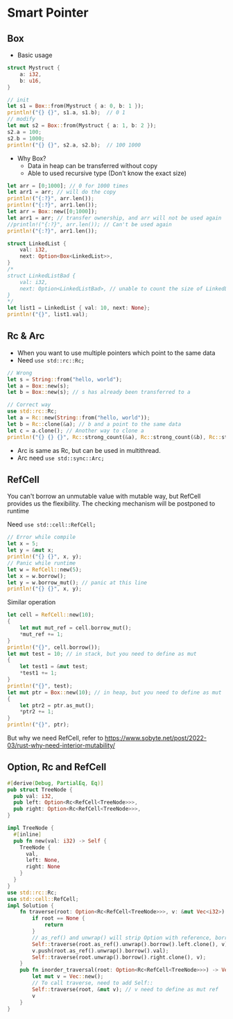 # Smart Pointer

## Box

* Basic usage

```rust
struct Mystruct {
    a: i32,
    b: u16,
}

// init
let s1 = Box::from(Mystruct { a: 0, b: 1 });
println!("{} {}", s1.a, s1.b);  // 0 1
// modify
let mut s2 = Box::from(Mystruct { a: 1, b: 2 });
s2.a = 100;
s2.b = 1000;
println!("{} {}", s2.a, s2.b);  // 100 1000
```

* Why Box?
  * Data in heap can be transferred without copy
  * Able to used recursive type (Don't know the exact size)

```rust
let arr = [0;1000]; // 0 for 1000 times
let arr1 = arr; // will do the copy
println!("{:?}", arr.len());
println!("{:?}", arr1.len());
let arr = Box::new([0;1000]);
let arr1 = arr; // transfer ownership, and arr will not be used again
//println!("{:?}", arr.len()); // Can't be used again
println!("{:?}", arr1.len());
```

```rust
struct LinkedList {
    val: i32,
    next: Option<Box<LinkedList>>,
}
/*
struct LinkedListBad {
    val: i32,
    next: Option<LinkedListBad>, // unable to count the size of LinkedListBad
}
*/
let list1 = LinkedList { val: 10, next: None};
println!("{}", list1.val);
```

## Rc & Arc

* When you want to use multiple pointers which point to the same data
* Need `use std::rc::Rc;`

```rust
// Wrong
let s = String::from("hello, world");
let a = Box::new(s);
let b = Box::new(s); // s has already been transferred to a
```

```rust
// Correct way
use std::rc::Rc;
let a = Rc::new(String::from("hello, world"));
let b = Rc::clone(&a); // b and a point to the same data
let c = a.clone(); // Another way to clone a 
println!("{} {} {}", Rc::strong_count(&a), Rc::strong_count(&b), Rc::strong_count(&c)); // should be 3 3 3
```

* Arc is same as Rc, but can be used in multithread.
* Arc need `use std::sync::Arc;`

## RefCell

You can't borrow an unmutable value with mutable way, but RefCell provides us the flexibility.
The checking mechanism will be postponed to runtime

Need `use std::cell::RefCell;`

```rust
// Error while compile
let x = 5;
let y = &mut x;
println!("{} {}", x, y);
// Panic while runtime
let w = RefCell::new(5);
let x = w.borrow();
let y = w.borrow_mut(); // panic at this line
println!("{} {}", x, y);
```

Similar operation

```rust
let cell = RefCell::new(10);
{
    let mut mut_ref = cell.borrow_mut();
    *mut_ref += 1;
}
println!("{}", cell.borrow());
let mut test = 10; // in stack, but you need to define as mut
{
    let test1 = &mut test;
    *test1 += 1;
}
println!("{}", test);
let mut ptr = Box::new(10); // in heap, but you need to define as mut
{
    let ptr2 = ptr.as_mut();
    *ptr2 += 1;
}
println!("{}", ptr);
```

But why we need RefCell, refer to https://www.sobyte.net/post/2022-03/rust-why-need-interior-mutability/

## Option, Rc and RefCell

```rust
#[derive(Debug, PartialEq, Eq)]
pub struct TreeNode {
  pub val: i32,
  pub left: Option<Rc<RefCell<TreeNode>>>,
  pub right: Option<Rc<RefCell<TreeNode>>>,
}

impl TreeNode {
  #[inline]
  pub fn new(val: i32) -> Self {
    TreeNode {
      val,
      left: None,
      right: None
    }
  }
}
use std::rc::Rc;
use std::cell::RefCell;
impl Solution {
    fn traverse(root: Option<Rc<RefCell<TreeNode>>>, v: &mut Vec<i32>) {
        if root == None {
            return
        }
        // as_ref() and unwrap() will strip Option with reference, borrow() is for RefCell, and clone() will is to match Rc()
        Self::traverse(root.as_ref().unwrap().borrow().left.clone(), v);
        v.push(root.as_ref().unwrap().borrow().val);
        Self::traverse(root.unwrap().borrow().right.clone(), v);
    }
    pub fn inorder_traversal(root: Option<Rc<RefCell<TreeNode>>>) -> Vec<i32> {
        let mut v = Vec::new();
        // To call traverse, need to add Self::
        Self::traverse(root, &mut v); // v need to define as mut ref
        v
    }
}
```
